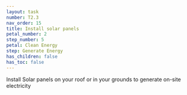 ```yaml
---
layout: task
number: T2.3
nav_order: 15
title: Install solar panels
petal_number: 2
step_number: 5
petal: Clean Energy
step: Generate Energy
has_children: false
has_toc: false
---
```


Install Solar panels on your roof or in your grounds to generate on-site electricity 
